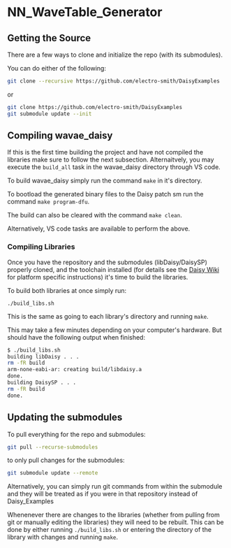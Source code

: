 # NN_WaveTable_Generator

## Getting the Source

There are a few ways to clone and initialize the repo (with its submodules).

You can do either of the following:

```sh
git clone --recursive https://github.com/electro-smith/DaisyExamples
```

or

```sh
git clone https://github.com/electro-smith/DaisyExamples
git submodule update --init
```

## Compiling wavae_daisy

If this is the first time building the project and have not compiled the libraries make sure to follow the next subsection.
Alternaitvely, you may execute the `build_all` task in the wavae_daisy directory through VS code.

To build wavae_daisy simply run the command `make` in it's directory.

To bootload the generated binary files to the Daisy patch sm run the command `make program-dfu`.

The build can also be cleared with the command `make clean`.

Alternatively, VS code tasks are available to perform the above.

### Compiling Libraries

Once you have the repository and the submodules (libDaisy/DaisySP) properly cloned, and the toolchain installed (for details see the [Daisy Wiki](https://github.com/electro-smith/DaisyWiki/wiki) for platform specific instructions) it's time to build the libraries.

To build both libraries at once simply run:

`./build_libs.sh`

This is the same as going to each library's directory and running `make`.

This may take a few minutes depending on your computer's hardware. But should have the following output when finished:

```sh
$ ./build_libs.sh 
building libDaisy . . .
rm -fR build
arm-none-eabi-ar: creating build/libdaisy.a
done.
building DaisySP . . .
rm -fR build
done.
```

## Updating the submodules

To pull everything for the repo and submodules:

```sh
git pull --recurse-submodules
```

to only pull changes for the submodules:

```sh
git submodule update --remote
```

Alternatively, you can simply run git commands from within the submodule and they will be treated as if you were in that repository instead of Daisy_Examples

Whenenever there are changes to the libraries (whether from pulling from git or manually editing the libraries) they will need to be rebuilt. This can be done by either running `./build_libs.sh` or entering the directory of the library with changes and running `make`.
